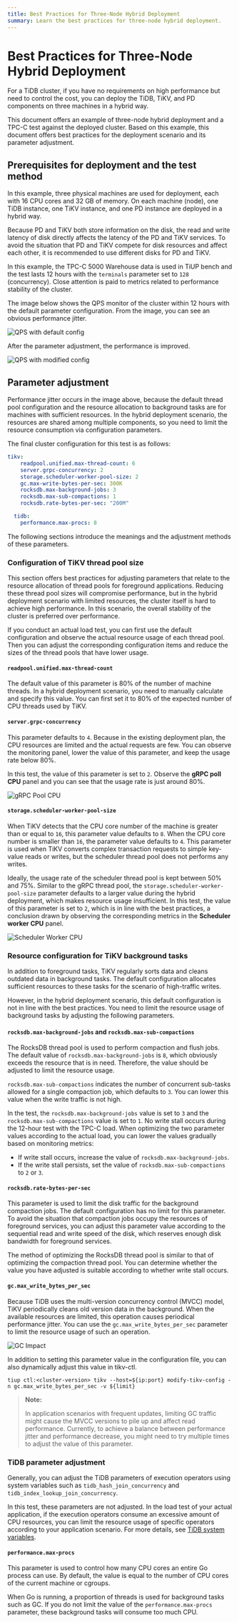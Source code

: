 ```yaml
---
title: Best Practices for Three-Node Hybrid Deployment
summary: Learn the best practices for three-node hybrid deployment.
---
```


# Best Practices for Three-Node Hybrid Deployment

For a TiDB cluster, if you have no requirements on high performance but need to control the cost, you can deploy the TiDB, TiKV, and PD components on three machines in a hybrid way.

This document offers an example of three-node hybrid deployment and a TPC-C test against the deployed cluster. Based on this example, this document offers best practices for the deployment scenario and its parameter adjustment.

## Prerequisites for deployment and the test method

In this example, three physical machines are used for deployment, each with 16 CPU cores and 32 GB of memory. On each machine (node), one TiDB instance, one TiKV instance, and one PD instance are deployed in a hybrid way.

Because PD and TiKV both store information on the disk, the read and write latency of disk directly affects the latency of the PD and TiKV services. To avoid the situation that PD and TiKV compete for disk resources and affect each other, it is recommended to use different disks for PD and TiKV.

In this example, the TPC-C 5000 Warehouse data is used in TiUP bench and the test lasts 12 hours with the `terminals` parameter set to `128` (concurrency). Close attention is paid to metrics related to performance stability of the cluster.

The image below shows the QPS monitor of the cluster within 12 hours with the default parameter configuration. From the image, you can see an obvious performance jitter.

![QPS with default config](https://docs-download.pingcap.com/media/images/docs/best-practices/three-nodes-default-config-qps.png)

After the parameter adjustment, the performance is improved.

![QPS with modified config](https://docs-download.pingcap.com/media/images/docs/best-practices/three-nodes-final-config-qps.png)

## Parameter adjustment

Performance jitter occurs in the image above, because the default thread pool configuration and the resource allocation to background tasks are for machines with sufficient resources. In the hybrid deployment scenario, the resources are shared among multiple components, so you need to limit the resource consumption via configuration parameters.

The final cluster configuration for this test is as follows:


```yaml
tikv:
    readpool.unified.max-thread-count: 6
    server.grpc-concurrency: 2
    storage.scheduler-worker-pool-size: 2
    gc.max-write-bytes-per-sec: 300K
    rocksdb.max-background-jobs: 3
    rocksdb.max-sub-compactions: 1
    rocksdb.rate-bytes-per-sec: "200M"

  tidb:
    performance.max-procs: 8
```

The following sections introduce the meanings and the adjustment methods of these parameters.

### Configuration of TiKV thread pool size

This section offers best practices for adjusting parameters that relate to the resource allocation of thread pools for foreground applications. Reducing these thread pool sizes will compromise performance, but in the hybrid deployment scenario with limited resources, the cluster itself is hard to achieve high performance. In this scenario, the overall stability of the cluster is preferred over performance.

If you conduct an actual load test, you can first use the default configuration and observe the actual resource usage of each thread pool. Then you can adjust the corresponding configuration items and reduce the sizes of the thread pools that have lower usage.

#### `readpool.unified.max-thread-count`

The default value of this parameter is 80% of the number of machine threads. In a hybrid deployment scenario, you need to manually calculate and specify this value. You can first set it to 80% of the expected number of CPU threads used by TiKV.

#### `server.grpc-concurrency`

This parameter defaults to `4`. Because in the existing deployment plan, the CPU resources are limited and the actual requests are few. You can observe the monitoring panel, lower the value of this parameter, and keep the usage rate below 80%.

In this test, the value of this parameter is set to `2`. Observe the **gRPC poll CPU** panel and you can see that the usage rate is just around 80%.

![gRPC Pool CPU](https://docs-download.pingcap.com/media/images/docs/best-practices/three-nodes-grpc-pool-usage.png)

#### `storage.scheduler-worker-pool-size`

When TiKV detects that the CPU core number of the machine is greater than or equal to `16`, this parameter value defaults to `8`. When the CPU core number is smaller than `16`, the parameter value defaults to `4`. This parameter is used when TiKV converts complex transaction requests to simple key-value reads or writes, but the scheduler thread pool does not performs any writes.

Ideally, the usage rate of the scheduler thread pool is kept between 50% and 75%. Similar to the gRPC thread pool, the `storage.scheduler-worker-pool-size` parameter defaults to a larger value during the hybrid deployment, which makes resource usage insufficient. In this test, the value of this parameter is set to `2`, which is in line with the best practices, a conclusion drawn by observing the corresponding metrics in the **Scheduler worker CPU** panel.

![Scheduler Worker CPU](https://docs-download.pingcap.com/media/images/docs/best-practices/three-nodes-scheduler-pool-usage.png)

### Resource configuration for TiKV background tasks

In addition to foreground tasks, TiKV regularly sorts data and cleans outdated data in background tasks. The default configuration allocates sufficient resources to these tasks for the scenario of high-traffic writes.

However, in the hybrid deployment scenario, this default configuration is not in line with the best practices. You need to limit the resource usage of background tasks by adjusting the following parameters.

#### `rocksdb.max-background-jobs` and `rocksdb.max-sub-compactions`

The RocksDB thread pool is used to perform compaction and flush jobs. The default value of `rocksdb.max-background-jobs` is `8`, which obviously exceeds the resource that is in need. Therefore, the value should be adjusted to limit the resource usage.

`rocksdb.max-sub-compactions` indicates the number of concurrent sub-tasks allowed for a single compaction job, which defaults to `3`. You can lower this value when the write traffic is not high.

In the test, the `rocksdb.max-background-jobs` value is set to `3` and the `rocksdb.max-sub-compactions` value is set to `1`. No write stall occurs during the 12-hour test with the TPC-C load. When optimizing the two parameter values according to the actual load, you can lower the values gradually based on monitoring metrics:

* If write stall occurs, increase the value of `rocksdb.max-background-jobs`.
* If the write stall persists, set the value of `rocksdb.max-sub-compactions` to `2` or `3`.

#### `rocksdb.rate-bytes-per-sec`

This parameter is used to limit the disk traffic for the background compaction jobs. The default configuration has no limit for this parameter. To avoid the situation that compaction jobs occupy the resources of foreground services, you can adjust this parameter value according to the sequential read and write speed of the disk, which reserves enough disk bandwidth for foreground services.

The method of optimizing the RocksDB thread pool is similar to that of optimizing the compaction thread pool. You can determine whether the value you have adjusted is suitable according to whether write stall occurs.

#### `gc.max_write_bytes_per_sec`

Because TiDB uses the multi-version concurrency control (MVCC) model, TiKV periodically cleans old version data in the background. When the available resources are limited, this operation causes periodical performance jitter. You can use the `gc.max_write_bytes_per_sec` parameter to limit the resource usage of such an operation.

![GC Impact](https://docs-download.pingcap.com/media/images/docs/best-practices/three-nodes-gc-impact.png)

In addition to setting this parameter value in the configuration file, you can also dynamically adjust this value in tikv-ctl.


```shell
tiup ctl:<cluster-version> tikv --host=${ip:port} modify-tikv-config -n gc.max_write_bytes_per_sec -v ${limit}
```

> **Note:**
>
> In application scenarios with frequent updates, limiting GC traffic might cause the MVCC versions to pile up and affect read performance. Currently, to achieve a balance between performance jitter and performance decrease, you might need to try multiple times to adjust the value of this parameter.

### TiDB parameter adjustment

Generally, you can adjust the TiDB parameters of execution operators using system variables such as `tidb_hash_join_concurrency` and `tidb_index_lookup_join_concurrency`.

In this test, these parameters are not adjusted. In the load test of your actual application, if the execution operators consume an excessive amount of CPU resources, you can limit the resource usage of specific operators according to your application scenario. For more details, see [TiDB system variables](/system-variables.md).

#### `performance.max-procs`

This parameter is used to control how many CPU cores an entire Go process can use. By default, the value is equal to the number of CPU cores of the current machine or cgroups.

When Go is running, a proportion of threads is used for background tasks such as GC. If you do not limit the value of the `performance.max-procs` parameter, these background tasks will consume too much CPU.

